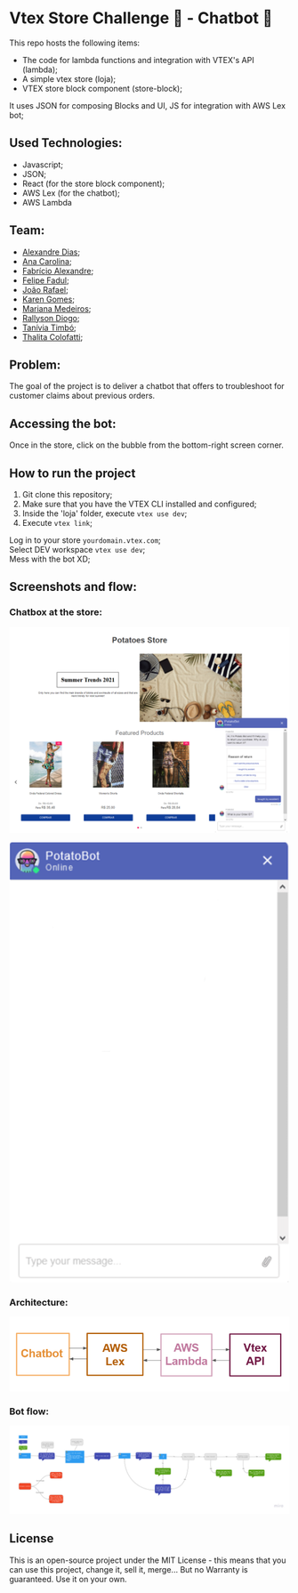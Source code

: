 # Vtex Store Challenge :department_store: - Chatbot :robot:

This repo hosts the following items:
  * The code for lambda functions and integration with VTEX's API (lambda);
  * A simple vtex store (loja);
  * VTEX store block component (store-block); 

It uses JSON for composing Blocks and UI, JS for integration with AWS Lex bot; 

## Used Technologies:
* Javascript;
* JSON;
* React (for the store block component);
* AWS Lex (for the chatbot);
* AWS Lambda

## Team: 
* [Alexandre Dias](https://www.linkedin.com/in/alexandrepdias/); <br>
* [Ana Carolina](https://www.linkedin.com/in/anacarolinagon%C3%A7alves/); <br>
* [Fabrício Alexandre](https://www.linkedin.com/in/fabalexsantos/); <br>
* [Felipe Fadul](https://www.linkedin.com/in/felipefadul/); <br>
* [João Rafael](https://www.linkedin.com/in/joao-rafael-silva/); <br>
* [Karen Gomes](https://www.linkedin.com/in/karenngomes/); <br>
* [Mariana Medeiros](https://www.linkedin.com/in/marianafmedeiros/); <br>
* [Rallyson Diogo](https://www.linkedin.com/in/rallysson/); <br>
* [Tanívia Timbó](https://www.linkedin.com/in/tanivia/); <br>
* [Thalita Colofatti](https://www.linkedin.com/in/thalitaacb/); <br>


## Problem:

The goal of the project is to deliver a chatbot that offers to troubleshoot for customer claims about previous orders.

## Accessing the bot:
Once in the store, click on the bubble from the bottom-right screen corner. 

## How to run the project
1. Git clone this repository; <br>
2. Make sure that you have the VTEX CLI installed and configured;  <br>
3. Inside the 'loja' folder, execute ```vtex use dev```;  <br>
4. Execute ```vtex link```; <br>

Log in to your store ```yourdomain.vtex.com```; <br/>
Select DEV workspace ```vtex use dev```; <br>
Mess with the bot XD;

## Screenshots and flow:
### Chatbox at the store:
![Screenshot](/Loja_com_bot_aberto.png)

![Screenshot](/Potatobot.gif)

### Architecture:
![Architecture](/Arquitetura.PNG)

### Bot flow:
![Bot flow](/Fluxograma_do_Bot.jpg)

## License

This is an open-source project under the MIT License - this means that you can use this project, change it, sell it, merge... But no Warranty is guaranteed. Use it on your own. 

